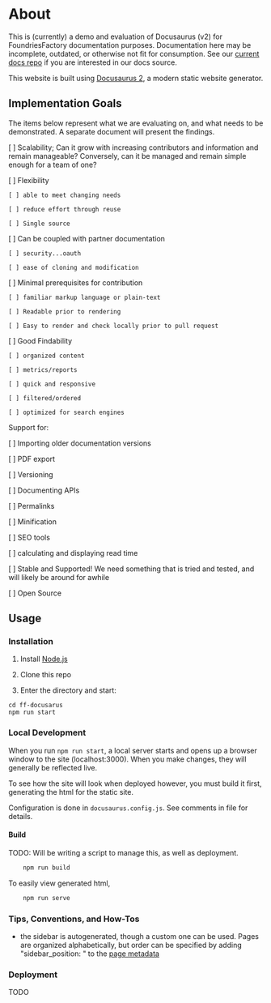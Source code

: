 # About

This is (currently) a demo and evaluation of Docusaurus (v2) for FoundriesFactory documentation purposes.
Documentation here may be incomplete, outdated, or otherwise not fit for consumption.
See our [current docs repo](https://github.com/foundriesio/docs) if you are interested in our docs source.

This website is built using [Docusaurus 2](https://docusaurus.io/), a modern static website generator.

## Implementation Goals

The items below represent what we are evaluating on, and what needs to be demonstrated.
A separate document will present the findings.

[ ] Scalability; Can it grow with increasing contributors and information and remain manageable?
     Conversely, can it be managed and remain simple enough for a team of one?

[ ] Flexibility

    [ ] able to meet changing needs

    [ ] reduce effort through reuse

    [ ] Single source

[ ] Can be coupled with partner documentation

    [ ] security...oauth

    [ ] ease of cloning and modification

[ ] Minimal prerequisites for contribution

    [ ] familiar markup language or plain-text

    [ ] Readable prior to rendering

    [ ] Easy to render and check locally prior to pull request

[ ] Good Findability

    [ ] organized content

    [ ] metrics/reports

    [ ] quick and responsive

    [ ] filtered/ordered

    [ ] optimized for search engines

Support for:

[ ] Importing older documentation versions

[ ] PDF export

[ ] Versioning

[ ] Documenting APIs

[ ] Permalinks

[ ] Minification

[ ] SEO tools

[ ] calculating and displaying read time

[ ] Stable and Supported! We need something that is tried and tested, and will likely be around for awhile

[ ] Open Source

## Usage

### Installation

1. Install [Node.js](https://nodejs.org/en/download)

2. Clone this repo

3. Enter the directory and start:

```shell
cd ff-docusarus
npm run start
```

### Local Development

When you run `npm run start`, a local server starts and opens up a browser window to the site (localhost:3000).
When you make changes, they will generally be reflected live.

To see how the site will look when deployed however, you must build it first, generating the html for the
static site.

Configuration is done in `docusaurus.config.js`. See comments in file for details.

#### Build

TODO: Will be writing a script to manage this, as well as deployment.

``` bash
    npm run build
```

To easily view generated html,

``` bash
    npm run serve
```


### Tips, Conventions, and How-Tos

* the sidebar is autogenerated, though a custom one can be used. Pages are organized alphabetically,
  but order can be specified by adding "sidebar_position: " to the
  [page metadata](https://docusaurus.io/docs/sidebar/autogenerated#autogenerated-sidebar-metadata)


### Deployment

TODO
